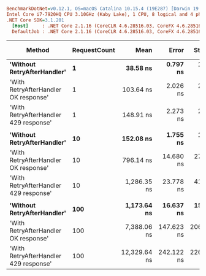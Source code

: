 ``` ini

BenchmarkDotNet=v0.12.1, OS=macOS Catalina 10.15.4 (19E287) [Darwin 19.4.0]
Intel Core i7-7920HQ CPU 3.10GHz (Kaby Lake), 1 CPU, 8 logical and 4 physical cores
.NET Core SDK=3.1.201
  [Host]     : .NET Core 2.1.16 (CoreCLR 4.6.28516.03, CoreFX 4.6.28516.10), X64 RyuJIT
  DefaultJob : .NET Core 2.1.16 (CoreCLR 4.6.28516.03, CoreFX 4.6.28516.10), X64 RyuJIT


```
|                                Method | RequestCount |         Mean |      Error |     StdDev | Ratio | RatioSD |  Gen 0 | Gen 1 | Gen 2 | Allocated |
|-------------------------------------- |------------- |-------------:|-----------:|-----------:|------:|--------:|-------:|------:|------:|----------:|
|           **&#39;Without RetryAfterHandler&#39;** |            **1** |     **38.58 ns** |   **0.797 ns** |   **1.309 ns** |  **1.00** |    **0.00** |      **-** |     **-** |     **-** |         **-** |
|  &#39;With RetryAfterHandler OK response&#39; |            1 |    103.64 ns |   2.026 ns |   2.333 ns |  2.69 |    0.12 | 0.0169 |     - |     - |      72 B |
| &#39;With RetryAfterHandler 429 response&#39; |            1 |    148.91 ns |   2.273 ns |   2.127 ns |  3.91 |    0.12 | 0.0169 |     - |     - |      72 B |
|                                       |              |              |            |            |       |         |        |       |       |           |
|           **&#39;Without RetryAfterHandler&#39;** |           **10** |    **152.08 ns** |   **1.755 ns** |   **1.466 ns** |  **1.00** |    **0.00** |      **-** |     **-** |     **-** |         **-** |
|  &#39;With RetryAfterHandler OK response&#39; |           10 |    796.14 ns |  14.680 ns |  27.930 ns |  5.30 |    0.21 | 0.1707 |     - |     - |     720 B |
| &#39;With RetryAfterHandler 429 response&#39; |           10 |  1,286.35 ns |  23.778 ns |  41.645 ns |  8.26 |    0.23 | 0.1698 |     - |     - |     720 B |
|                                       |              |              |            |            |       |         |        |       |       |           |
|           **&#39;Without RetryAfterHandler&#39;** |          **100** |  **1,173.64 ns** |  **16.637 ns** |  **15.563 ns** |  **1.00** |    **0.00** |      **-** |     **-** |     **-** |         **-** |
|  &#39;With RetryAfterHandler OK response&#39; |          100 |  7,388.06 ns | 147.623 ns | 206.947 ns |  6.39 |    0.14 | 1.7090 |     - |     - |    7200 B |
| &#39;With RetryAfterHandler 429 response&#39; |          100 | 12,329.64 ns | 242.122 ns | 226.481 ns | 10.51 |    0.20 | 1.7090 |     - |     - |    7200 B |
